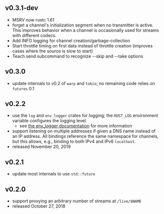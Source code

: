 ## v0.3.1-dev
- MSRV now rustc 1.61
- forget a channel's initialization segment when no transmitter is active. This improves behavior when a channel is occasionally used for streams with different codecs.
- Add INFO logging for channel creation/garbage-collection
- Start throttle timing on first data instead of throttle creation (improves cases where the source is slow to start)
- Teach send subcommand to recognize --skip and --take options

## v0.3.0
- update internals to v0.2 of `warp` and `tokio`; no remaining code relies on `futures` 0.1

## v0.2.2
- use the `log` and `env_logger` crates for logging; the `RUST_LOG` environment variable configures the logging level.
  - see [the env_logger documentation](https://docs.rs/env_logger/*/env_logger/) for more information
- support listening on multiple addresses if given a DNS name instead of an IP address. All bindings reference the same namespace for channels, but this allows, e.g., binding to both IPv4 and IPv6 `localhost`.
- released November 20, 2019

## v0.2.1
- update most internals to use `std::future`

## v0.2.0
- support proxying an arbitrary number of streams at `/live/$NAME`
- released October 27, 2018
